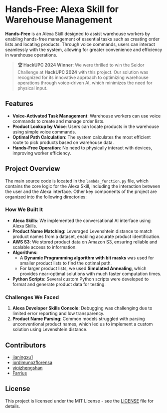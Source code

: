 # Hands-Free: Alexa Skill for Warehouse Management

**Hands-Free** is an Alexa Skill designed to assist warehouse workers by enabling hands-free management of essential tasks such as creating order lists and locating products. Through voice commands, users can interact seamlessly with the system, allowing for greater convenience and efficiency in warehouse operations.

> **🏆 HackUPC 2024 Winner**: We were thrilled to win the Seidor Challenge at **HackUPC 2024** with this project. Our solution was recognized for its innovative approach to optimizing warehouse operations through voice-driven AI, which minimizes the need for physical input.

## Features

- **Voice-Activated Task Management**: Warehouse workers can use voice commands to create and manage order lists.
- **Product Lookup by Voice**: Users can locate products in the warehouse using simple voice commands.
- **Optimal Path Calculation**: The system calculates the most efficient route to pick products based on warehouse data.
- **Hands-Free Operation**: No need to physically interact with devices, improving worker efficiency.

## Project Overview

The main source code is located in the `lambda_function.py` file, which contains the core logic for the Alexa Skill, including the interaction between the user and the Alexa interface. Other key components of the project are organized into the following directories:

### How We Built It

- **Alexa Skills**: We implemented the conversational AI interface using Alexa Skills.
- **Product Name Matching**: Leveraged Levenshtein distance to match product names from a dataset, enabling accurate product identification.
- **AWS S3**: We stored product data on Amazon S3, ensuring reliable and scalable access to information.
- **Algorithms**: 
  - A **Dynamic Programming algorithm with bit masks** was used for smaller product lists to find the optimal path.
  - For larger product lists, we used **Simulated Annealing**, which provides near-optimal solutions with much faster computation times.
- **Python Scripts**: Several custom Python scripts were developed to format and generate product data for testing.

### Challenges We Faced

1. **Alexa Developer Skills Console**: Debugging was challenging due to limited error reporting and low transparency.
2. **Product Name Parsing**: Common models struggled with parsing unconventional product names, which led us to implement a custom solution using Levenshtein distance.

## Contributors

- [jianingxu1](https://github.com/jianingxu1)
- [jordimunozflorensa](https://github.com/jordimunozflorensa)
- [yiqizhengshan](https://github.com/yiqizhengshan)
- [Farrius](https://github.com/Farrius)

## License

This project is licensed under the MIT License - see the [LICENSE](LICENSE) file for details.
